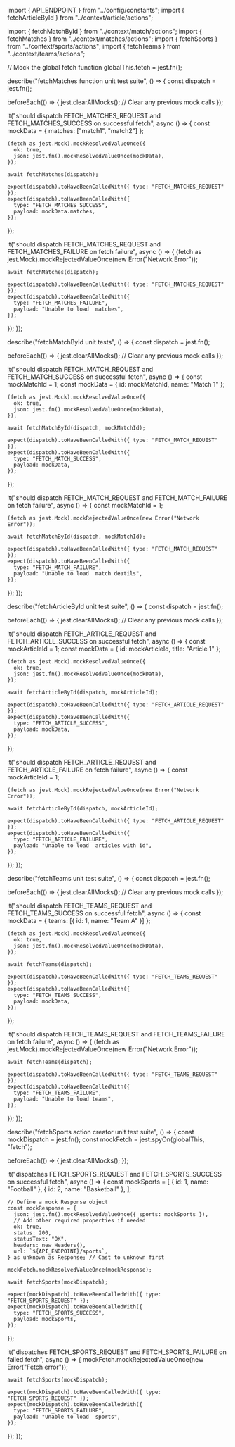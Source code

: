 import { API_ENDPOINT } from "../config/constants";
import { fetchArticleById } from "../context/article/actions";

import { fetchMatchById } from "../context/match/actions";
import { fetchMatches } from "../context/matches/actions";
import { fetchSports } from "../context/sports/actions";
import { fetchTeams } from "../context/teams/actions";

// Mock the global fetch function
globalThis.fetch = jest.fn();

describe("fetchMatches function unit test suite", () => {
  const dispatch = jest.fn();

  beforeEach(() => {
    jest.clearAllMocks(); // Clear any previous mock calls
  });

  it("should dispatch FETCH_MATCHES_REQUEST and FETCH_MATCHES_SUCCESS on successful fetch", async () => {
    const mockData = { matches: ["match1", "match2"] };

    (fetch as jest.Mock).mockResolvedValueOnce({
      ok: true,
      json: jest.fn().mockResolvedValueOnce(mockData),
    });

    await fetchMatches(dispatch);

    expect(dispatch).toHaveBeenCalledWith({ type: "FETCH_MATCHES_REQUEST" });
    expect(dispatch).toHaveBeenCalledWith({
      type: "FETCH_MATCHES_SUCCESS",
      payload: mockData.matches,
    });
  });

  it("should dispatch FETCH_MATCHES_REQUEST and FETCH_MATCHES_FAILURE on fetch failure", async () => {
    (fetch as jest.Mock).mockRejectedValueOnce(new Error("Network Error"));

    await fetchMatches(dispatch);

    expect(dispatch).toHaveBeenCalledWith({ type: "FETCH_MATCHES_REQUEST" });
    expect(dispatch).toHaveBeenCalledWith({
      type: "FETCH_MATCHES_FAILURE",
      payload: "Unable to load  matches",
    });
  });
});

describe("fetchMatchById unit tests", () => {
  const dispatch = jest.fn();

  beforeEach(() => {
    jest.clearAllMocks(); // Clear any previous mock calls
  });

  it("should dispatch FETCH_MATCH_REQUEST and FETCH_MATCH_SUCCESS on successful fetch", async () => {
    const mockMatchId = 1;
    const mockData = { id: mockMatchId, name: "Match 1" };

    (fetch as jest.Mock).mockResolvedValueOnce({
      ok: true,
      json: jest.fn().mockResolvedValueOnce(mockData),
    });

    await fetchMatchById(dispatch, mockMatchId);

    expect(dispatch).toHaveBeenCalledWith({ type: "FETCH_MATCH_REQUEST" });
    expect(dispatch).toHaveBeenCalledWith({
      type: "FETCH_MATCH_SUCCESS",
      payload: mockData,
    });
  });

  it("should dispatch FETCH_MATCH_REQUEST and FETCH_MATCH_FAILURE on fetch failure", async () => {
    const mockMatchId = 1;

    (fetch as jest.Mock).mockRejectedValueOnce(new Error("Network Error"));

    await fetchMatchById(dispatch, mockMatchId);

    expect(dispatch).toHaveBeenCalledWith({ type: "FETCH_MATCH_REQUEST" });
    expect(dispatch).toHaveBeenCalledWith({
      type: "FETCH_MATCH_FAILURE",
      payload: "Unable to load  match deatils",
    });
  });
});

describe("fetchArticleById unit test suite", () => {
  const dispatch = jest.fn();

  beforeEach(() => {
    jest.clearAllMocks(); // Clear any previous mock calls
  });

  it("should dispatch FETCH_ARTICLE_REQUEST and FETCH_ARTICLE_SUCCESS on successful fetch", async () => {
    const mockArticleId = 1;
    const mockData = { id: mockArticleId, title: "Article 1" };

    (fetch as jest.Mock).mockResolvedValueOnce({
      ok: true,
      json: jest.fn().mockResolvedValueOnce(mockData),
    });

    await fetchArticleById(dispatch, mockArticleId);

    expect(dispatch).toHaveBeenCalledWith({ type: "FETCH_ARTICLE_REQUEST" });
    expect(dispatch).toHaveBeenCalledWith({
      type: "FETCH_ARTICLE_SUCCESS",
      payload: mockData,
    });
  });

  it("should dispatch FETCH_ARTICLE_REQUEST and FETCH_ARTICLE_FAILURE on fetch failure", async () => {
    const mockArticleId = 1;

    (fetch as jest.Mock).mockRejectedValueOnce(new Error("Network Error"));

    await fetchArticleById(dispatch, mockArticleId);

    expect(dispatch).toHaveBeenCalledWith({ type: "FETCH_ARTICLE_REQUEST" });
    expect(dispatch).toHaveBeenCalledWith({
      type: "FETCH_ARTICLE_FAILURE",
      payload: "Unable to load  articles with id",
    });
  });
});

describe("fetchTeams unit test suite", () => {
  const dispatch = jest.fn();

  beforeEach(() => {
    jest.clearAllMocks(); // Clear any previous mock calls
  });

  it("should dispatch FETCH_TEAMS_REQUEST and FETCH_TEAMS_SUCCESS on successful fetch", async () => {
    const mockData = { teams: [{ id: 1, name: "Team A" }] };

    (fetch as jest.Mock).mockResolvedValueOnce({
      ok: true,
      json: jest.fn().mockResolvedValueOnce(mockData),
    });

    await fetchTeams(dispatch);

    expect(dispatch).toHaveBeenCalledWith({ type: "FETCH_TEAMS_REQUEST" });
    expect(dispatch).toHaveBeenCalledWith({
      type: "FETCH_TEAMS_SUCCESS",
      payload: mockData,
    });
  });

  it("should dispatch FETCH_TEAMS_REQUEST and FETCH_TEAMS_FAILURE on fetch failure", async () => {
    (fetch as jest.Mock).mockRejectedValueOnce(new Error("Network Error"));

    await fetchTeams(dispatch);

    expect(dispatch).toHaveBeenCalledWith({ type: "FETCH_TEAMS_REQUEST" });
    expect(dispatch).toHaveBeenCalledWith({
      type: "FETCH_TEAMS_FAILURE",
      payload: "Unable to load teams",
    });
  });
});

describe("fetchSports action creator unit test suite", () => {
  const mockDispatch = jest.fn();
  const mockFetch = jest.spyOn(globalThis, "fetch");

  beforeEach(() => {
    jest.clearAllMocks();
  });

  it("dispatches FETCH_SPORTS_REQUEST and FETCH_SPORTS_SUCCESS on successful fetch", async () => {
    const mockSports = [
      { id: 1, name: "Football" },
      { id: 2, name: "Basketball" },
    ];

    // Define a mock Response object
    const mockResponse = {
      json: jest.fn().mockResolvedValueOnce({ sports: mockSports }),
      // Add other required properties if needed
      ok: true,
      status: 200,
      statusText: "OK",
      headers: new Headers(),
      url: `${API_ENDPOINT}/sports`,
    } as unknown as Response; // Cast to unknown first

    mockFetch.mockResolvedValueOnce(mockResponse);

    await fetchSports(mockDispatch);

    expect(mockDispatch).toHaveBeenCalledWith({ type: "FETCH_SPORTS_REQUEST" });
    expect(mockDispatch).toHaveBeenCalledWith({
      type: "FETCH_SPORTS_SUCCESS",
      payload: mockSports,
    });
  });

  it("dispatches FETCH_SPORTS_REQUEST and FETCH_SPORTS_FAILURE on failed fetch", async () => {
    mockFetch.mockRejectedValueOnce(new Error("Fetch error"));

    await fetchSports(mockDispatch);

    expect(mockDispatch).toHaveBeenCalledWith({ type: "FETCH_SPORTS_REQUEST" });
    expect(mockDispatch).toHaveBeenCalledWith({
      type: "FETCH_SPORTS_FAILURE",
      payload: "Unable to load  sports",
    });
  });
});
